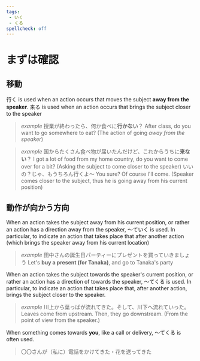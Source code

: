 ```yaml
---
tags: 
 - いく
 - くる
spellcheck: off
---
```


# まずは確認

## 移動
行く is used when an action occurs that moves the subject **away from the speaker**. 来る is used when an action occurs that brings the subject closer to the speaker

> *example*
> 授業が終わったら、何か食べに**行かない**？
> After class, do you want to go somewhere to eat?
> (The action of going *away from the speaker*)

> *example*
> 国からたくさん食べ物が届いたんだけど、これからうちに**来ない**？
> I got a lot of food from my home country, do you want to come over for a bit? (Asking the subject to come closer to the speaker)
> いいの？じゃ、もうちろん行くよ～
> You sure? Of course I'll come. (Speaker comes closer to the subject, thus he is going away from his current position)

## 動作が向かう方向

When an action takes the subject away from his current position, or rather an action has a direction away from the speaker, ～ていく is used. In particular, to indicate an action that takes place that after another action (which brings the speaker away from his current location)

> *example*
> 田中さんの誕生日パーティーにプレゼントを買っていきましょう
> Let's **buy a present (for Tanaka)**, and go to Tanaka's party  


When an action takes the subject towards the speaker's current position, or rather an action has a direction of towards the speaker, ～てくる is used. In particular, to indicate an action that takes place that, after another action, brings the subject closer to the speaker.

> *example*
> 川上から葉っぱが流れてきた。そして、川下へ流れていった。
> Leaves come from upstream. Then, they go downstream.
> (From the point of view from the speaker.)

When something comes towards **you**, like a call or delivery, ～てくる is often used.

> 〇〇さんが（私に）電話をかけてきた・花を送ってきた

